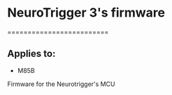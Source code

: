 
# NeuroTrigger 3's firmware
=========================

## Applies to:

* M85B

Firmware for the Neurotrigger's MCU
